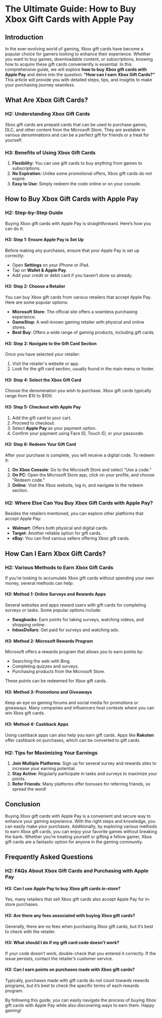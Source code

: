 # The Ultimate Guide: How to Buy Xbox Gift Cards with Apple Pay

## Introduction

In the ever-evolving world of gaming, Xbox gift cards have become a popular choice for gamers looking to enhance their experience. Whether you want to buy games, downloadable content, or subscriptions, knowing how to acquire these gift cards conveniently is essential. In this comprehensive guide, we will explore **how to buy Xbox gift cards with Apple Pay** and delve into the question: **"How can I earn Xbox Gift Cards?"** This article will provide you with detailed steps, tips, and insights to make your purchasing journey seamless.

## What Are Xbox Gift Cards?

### H2: Understanding Xbox Gift Cards

Xbox gift cards are prepaid cards that can be used to purchase games, DLC, and other content from the Microsoft Store. They are available in various denominations and can be a perfect gift for friends or a treat for yourself.

### H3: Benefits of Using Xbox Gift Cards

1. **Flexibility:** You can use gift cards to buy anything from games to subscriptions.
2. **No Expiration:** Unlike some promotional offers, Xbox gift cards do not expire.
3. **Easy to Use:** Simply redeem the code online or on your console.

## How to Buy Xbox Gift Cards with Apple Pay

### H2: Step-by-Step Guide

Buying Xbox gift cards with Apple Pay is straightforward. Here’s how you can do it:

#### H3: Step 1: Ensure Apple Pay is Set Up

Before making any purchases, ensure that your Apple Pay is set up correctly:

- Open **Settings** on your iPhone or iPad.
- Tap on **Wallet & Apple Pay**.
- Add your credit or debit card if you haven’t done so already.

#### H3: Step 2: Choose a Retailer

You can buy Xbox gift cards from various retailers that accept Apple Pay. Here are some popular options:

- **Microsoft Store**: The official site offers a seamless purchasing experience.
- **GameStop**: A well-known gaming retailer with physical and online stores.
- **Best Buy**: Offers a wide range of gaming products, including gift cards.

#### H3: Step 3: Navigate to the Gift Card Section

Once you have selected your retailer:

1. Visit the retailer's website or app.
2. Look for the gift card section, usually found in the main menu or footer.

#### H3: Step 4: Select the Xbox Gift Card

Choose the denomination you wish to purchase. Xbox gift cards typically range from $10 to $100.

#### H3: Step 5: Checkout with Apple Pay

1. Add the gift card to your cart.
2. Proceed to checkout.
3. Select **Apple Pay** as your payment option.
4. Confirm your payment using Face ID, Touch ID, or your passcode.

#### H3: Step 6: Redeem Your Gift Card

After your purchase is complete, you will receive a digital code. To redeem it:

1. **On Xbox Console**: Go to the Microsoft Store and select "Use a code."
2. **On PC**: Open the Microsoft Store app, click on your profile, and choose "Redeem code."
3. **Online**: Visit the Xbox website, log in, and navigate to the redeem section.

### H2: Where Else Can You Buy Xbox Gift Cards with Apple Pay?

Besides the retailers mentioned, you can explore other platforms that accept Apple Pay:

- **Walmart**: Offers both physical and digital cards.
- **Target**: Another reliable option for gift cards.
- **eBay**: You can find various sellers offering Xbox gift cards.

## How Can I Earn Xbox Gift Cards?

### H2: Various Methods to Earn Xbox Gift Cards

If you’re looking to accumulate Xbox gift cards without spending your own money, several methods can help:

#### H3: Method 1: Online Surveys and Rewards Apps

Several websites and apps reward users with gift cards for completing surveys or tasks. Some popular options include:

- **Swagbucks**: Earn points for taking surveys, watching videos, and shopping online.
- **InboxDollars**: Get paid for surveys and watching ads.

#### H3: Method 2: Microsoft Rewards Program

Microsoft offers a rewards program that allows you to earn points by:

- Searching the web with Bing.
- Completing quizzes and surveys.
- Purchasing products from the Microsoft Store.

These points can be redeemed for Xbox gift cards.

#### H3: Method 3: Promotions and Giveaways

Keep an eye on gaming forums and social media for promotions or giveaways. Many companies and influencers host contests where you can win Xbox gift cards.

#### H3: Method 4: Cashback Apps

Using cashback apps can also help you earn gift cards. Apps like **Rakuten** offer cashback on purchases, which can be converted to gift cards.

### H2: Tips for Maximizing Your Earnings

1. **Join Multiple Platforms**: Sign up for several survey and rewards sites to increase your earning potential.
2. **Stay Active**: Regularly participate in tasks and surveys to maximize your points.
3. **Refer Friends**: Many platforms offer bonuses for referring friends, so spread the word!

## Conclusion

Buying Xbox gift cards with Apple Pay is a convenient and secure way to enhance your gaming experience. With the right steps and knowledge, you can easily make your purchases. Additionally, by exploring various methods to earn Xbox gift cards, you can enjoy your favorite games without breaking the bank. Whether you’re treating yourself or gifting a fellow gamer, Xbox gift cards are a fantastic option for anyone in the gaming community.

## Frequently Asked Questions

### H2: FAQs About Xbox Gift Cards and Purchasing with Apple Pay

#### H3: Can I use Apple Pay to buy Xbox gift cards in-store?

Yes, many retailers that sell Xbox gift cards also accept Apple Pay for in-store purchases.

#### H3: Are there any fees associated with buying Xbox gift cards?

Generally, there are no fees when purchasing Xbox gift cards, but it’s best to check with the retailer.

#### H3: What should I do if my gift card code doesn’t work?

If your code doesn’t work, double-check that you entered it correctly. If the issue persists, contact the retailer’s customer service.

#### H3: Can I earn points on purchases made with Xbox gift cards?

Typically, purchases made with gift cards do not count towards rewards programs, but it’s best to check the specific terms of each rewards program.

By following this guide, you can easily navigate the process of buying Xbox gift cards with Apple Pay while also discovering ways to earn them. Happy gaming!

